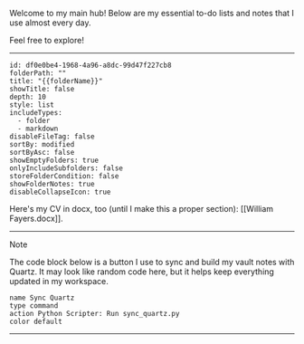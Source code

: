 Welcome to my main hub! Below are my essential to-do lists and notes that I use almost every day.

Feel free to explore!

---
```folder-overview
id: df0e0be4-1968-4a96-a8dc-99d47f227cb8
folderPath: ""
title: "{{folderName}}"
showTitle: false
depth: 10
style: list
includeTypes:
  - folder
  - markdown
disableFileTag: false
sortBy: modified
sortByAsc: false
showEmptyFolders: true
onlyIncludeSubfolders: false
storeFolderCondition: false
showFolderNotes: true
disableCollapseIcon: true
```

Here's my CV in docx, too (until I make this a proper section): [[William Fayers.docx]].

---

> [!Note]
> The code block below is a button I use to sync and build my vault notes with Quartz. It may look like random code here, but it helps keep everything updated in my workspace.

```button
name Sync Quartz
type command
action Python Scripter: Run sync_quartz.py
color default
```

---
